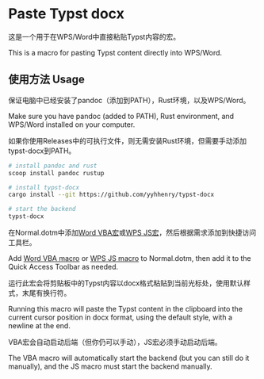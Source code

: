 # Paste Typst docx

这是一个用于在WPS/Word中直接粘贴Typst内容的宏。

This is a macro for pasting Typst content directly into WPS/Word.

## 使用方法 Usage

保证电脑中已经安装了pandoc（添加到PATH），Rust环境，以及WPS/Word。

Make sure you have pandoc (added to PATH), Rust environment, and WPS/Word installed on your computer.

如果你使用Releases中的可执行文件，则无需安装Rust环境，但需要手动添加typst-docx到PATH。

```bash
# install pandoc and rust
scoop install pandoc rustup

# install typst-docx
cargo install --git https://github.com/yyhhenry/typst-docx

# start the backend
typst-docx
```

在Normal.dotm中添加[Word VBA宏](scripts/macro.vba)或[WPS JS宏](scripts/macro.js)，然后根据需求添加到快捷访问工具栏。

Add [Word VBA macro](scripts/macro.vba) or [WPS JS macro](scripts/macro.js) to Normal.dotm, then add it to the Quick Access Toolbar as needed.

运行此宏会将剪贴板中的Typst内容以docx格式粘贴到当前光标处，使用默认样式，末尾有换行符。

Running this macro will paste the Typst content in the clipboard into the current cursor position in docx format, using the default style, with a newline at the end.

VBA宏会自动启动后端（但你仍可以手动），JS宏必须手动启动后端。

The VBA macro will automatically start the backend (but you can still do it manually), and the JS macro must start the backend manually.

